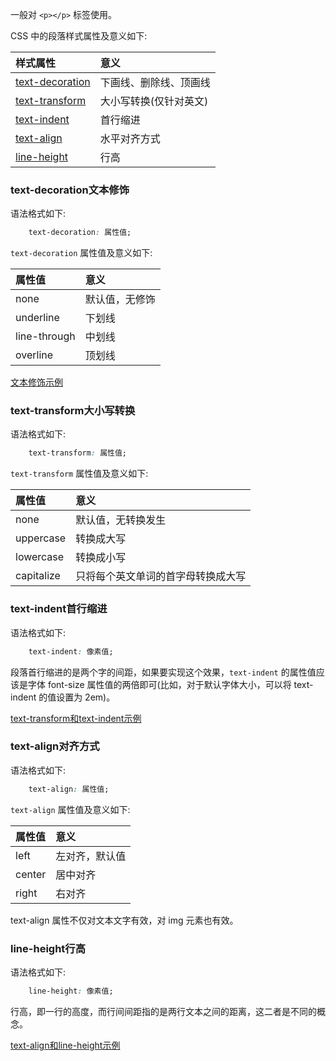 
一般对 `<p></p>` 标签使用。

CSS 中的段落样式属性及意义如下:

| 样式属性 | 意义 |
|:--------|:-----|
| [text-decoration](#text-decoration文本修饰) | 下画线、删除线、顶画线 |
| [text-transform](#text-transform大小写转换) | 大小写转换(仅针对英文) |
| [text-indent](#text-indent首行缩进) | 首行缩进 |
| [text-align](#text-align对齐方式) | 水平对齐方式 |
| [line-height](#line-height行高) | 行高 |


### text-decoration文本修饰

语法格式如下:
```css
    text-decoration: 属性值;
```
`text-decoration` 属性值及意义如下:

| 属性值 | 意义 |
|:------|:-----|
| none  | 默认值，无修饰 |
| underline | 下划线 |
| line-through | 中划线 |
| overline | 顶划线 |

[文本修饰示例](t/02_text_decoration.html)


### text-transform大小写转换

语法格式如下:
```css
    text-transform: 属性值;
```
`text-transform` 属性值及意义如下:

| 属性值 | 意义 |
|:------|:-----|
| none  | 默认值，无转换发生 |
| uppercase | 转换成大写 |
| lowercase | 转换成小写 |
| capitalize | 只将每个英文单词的首字母转换成大写 |


### text-indent首行缩进

语法格式如下:
```css
    text-indent: 像素值;
```
段落首行缩进的是两个字的间距，如果要实现这个效果，`text-indent` 的属性值应该是字体 font-size 属性值的两倍即可(比如，对于默认字体大小，可以将 text-indent 的值设置为 2em)。

[text-transform和text-indent示例](t/02_text_transform_indent.html)


### text-align对齐方式

语法格式如下:
```css
    text-align: 属性值;
```
`text-align` 属性值及意义如下:

| 属性值 | 意义 |
|:------|:-----|
| left  | 左对齐，默认值 |
| center | 居中对齐 |
| right | 右对齐 |

text-align 属性不仅对文本文字有效，对 img 元素也有效。


### line-height行高

语法格式如下:
```css
    line-height: 像素值;
```
行高，即一行的高度，而行间间距指的是两行文本之间的距离，这二者是不同的概念。

[text-align和line-height示例](t/02_text_align_line_height.html)
